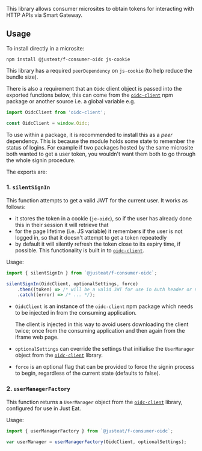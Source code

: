 This library allows consumer microsites to obtain tokens for interacting with HTTP APIs via Smart Gateway.

## Usage

To install directly in a microsite:

```
npm install @justeat/f-consumer-oidc js-cookie
```

This library has a required `peerDependency` on `js-cookie` (to help reduce the bundle size).

There is also a requirement that an `Oidc` client object is passed into the exported functions below, this can come from the [`oidc-client`](https://github.com/IdentityModel/oidc-client-js/wiki) npm package or another source i.e. a global variable e.g.

```javascript
import OidcClient from 'oidc-client';

const OidcClient = window.Oidc;
```

To use within a package, it is recommended to install this as a _peer_ dependency.  This is because the module holds some state to remember the status of logins.  For example if two packages hosted by the same microsite both wanted to get a user token, you wouldn't want them both to go through the whole signin procedure.

The exports are:

### 1. `silentSignIn`

This function attempts to get a valid JWT for the current user.  It works as follows:

* it stores the token in a cookie (`je-oidc`), so if the user has already done this in their session it will retrieve that
* for the page lifetime (i.e. JS variable) it remembers if the user is not logged in, so that it doesn't attempt to get a token repeatedly
* by default it will silently refresh the token close to its expiry time, if possible.  This functionality is built in to [`oidc-client`](https://github.com/IdentityModel/oidc-client-js/wiki).

Usage:

```javascript
import { silentSignIn } from `@justeat/f-consumer-oidc`;

silentSignIn(OidcClient, optionalSettings, force)
    .then((token) => /* will be a valid JWT for use in Auth header or null if user not logged in */ )
    .catch((error) => /* ... */);
```

* `OidcClient` is an instance of the `oidc-client` npm package which needs to be injected in from the consuming application.

  The client is injected in this way to avoid users downloading the client twice; once from the consuming application and then again from the iframe web page.
* `optionalSettings` can override the settings that initialise the `UserManager` object from the [`oidc-client`](https://github.com/IdentityModel/oidc-client-js/wiki#usermanager) library.
* `force` is an optional flag that can be provided to force the signin process to begin, regardless of the current state (defaults to false).

### 2. `userManagerFactory`

This function returns a `UserManager` object from the [`oidc-client`](https://github.com/IdentityModel/oidc-client-js/wiki#usermanager) library,
configured for use in Just Eat.

Usage:
```javascript
import { userManagerFactory } from `@justeat/f-consumer-oidc`;

var userManager = userManagerFactory(OidcClient, optionalSettings);
```
